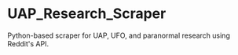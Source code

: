 # UAP_Research_Scraper
 Python-based scraper for UAP, UFO, and paranormal research using Reddit's API.
